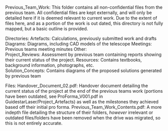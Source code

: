 Previous_Team_Work: This folder contains all non-confidential files from the previous team. All confidential files are kept externally, and will only be detailed here if it is deemed relevant to current work. Due to the extent of files here, and as a portion of the work is out dated, this directory is not fully mapped, but a basic outline is provided.

Directories:
	Artefacts:	Calculations, previously submitted work and drafts
	Diagrams:	Diagrams, including CAD models of the telescope
	Meetings:	Previous teams meeting minutes
	Other:		
	Project_Reviews:	Assessment by previous team containing reports showing their current status of the project.
	Resources:	Contains textbooks, background information, photographs, etc.	
	Solution_Concepts:	Contains diagrams of the proposed solutions generated by previous team

Files:
	Handover_Document_02.pdf:	Handover document detailing the current status of the project at the end of the previous teams work (portions have been outdated, see ProForma_V001.pdf in GuidestarLaser/Project_Artefacts) as well as the milestones they achieved based off their initial pro forma.
	Previous_Team_Work_Contents.pdf:	A more indepth file detailing the structure of their folders, *however* irrelevant or outdated files/folders have been removed when the drive was migrated, so this is not entirely accurate.	


